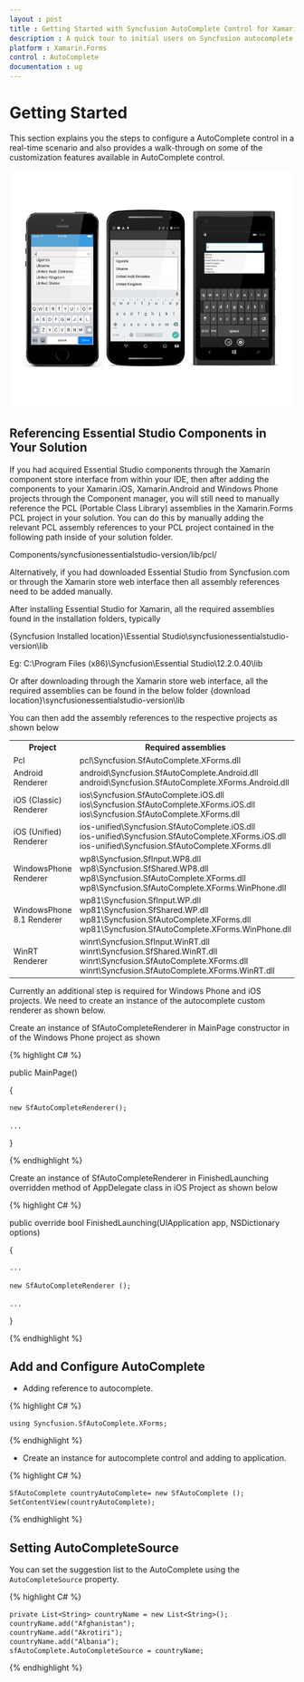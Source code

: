 ```yaml
---
layout : post
title : Getting Started with Syncfusion AutoComplete Control for Xamarin.Forms
description : A quick tour to initial users on Syncfusion autocomplete control for Xamarin.Forms platform
platform : Xamarin.Forms
control : AutoComplete
documentation : ug
---
```


# Getting Started

This section explains you the steps to configure a AutoComplete control in a real-time scenario and also provides a walk-through on some of the customization features available in AutoComplete control.

![](images/gettingstarted.png)

## Referencing Essential Studio Components in Your Solution	

If you had acquired Essential Studio components through the Xamarin component store interface from within your IDE, then after adding the components to your Xamarin.iOS, Xamarin.Android and Windows Phone projects through the Component manager, you will still need to manually reference the PCL (Portable Class Library) assemblies in the Xamarin.Forms PCL project in your solution. You can do this by manually adding the relevant PCL assembly references to your PCL project contained in the following path inside of your solution folder.

Components/syncfusionessentialstudio-version/lib/pcl/

Alternatively, if you had downloaded Essential Studio from Syncfusion.com or through the Xamarin store web interface then all assembly references need to be added manually.

After installing Essential Studio for Xamarin, all the required assemblies found in the installation folders, typically

{Syncfusion Installed location}\Essential Studio\syncfusionessentialstudio-version\lib

Eg: C:\Program Files (x86)\Syncfusion\Essential Studio\12.2.0.40\lib

Or after downloading through the Xamarin store web interface, all the required assemblies can be found in the below folder
{download location}\syncfusionessentialstudio-version\lib

You can then add the assembly references to the respective projects as shown below

<table>
<tr>
<th>Project</th>
<th>Required assemblies</th>
</tr>
<tr>
<td>Pcl</td>
<td>pcl\Syncfusion.SfAutoComplete.XForms.dll</td>
</tr>
<tr>
<td>Android Renderer</td>
<td>android\Syncfusion.SfAutoComplete.Android.dll<br/>android\Syncfusion.SfAutoComplete.XForms.Android.dll</td>
</tr>
<tr>
<td>iOS (Classic) Renderer</td>
<td>ios\Syncfusion.SfAutoComplete.iOS.dll<br/>ios\Syncfusion.SfAutoComplete.XForms.iOS.dll<br/>ios\Syncfusion.SfAutoComplete.XForms.dll</td>
</tr>
<tr>
<td>iOS (Unified)  Renderer</td>
<td>ios-unified\Syncfusion.SfAutoComplete.iOS.dll<br/>ios-unified\Syncfusion.SfAutoComplete.XForms.iOS.dll<br/>ios-unified\Syncfusion.SfAutoComplete.XForms.dll</td>
</tr>
<tr>
<td>WindowsPhone Renderer</td>
<td>wp8\Syncfusion.SfInput.WP8.dll<br/>wp8\Syncfusion.SfShared.WP8.dll<br/>wp8\Syncfusion.SfAutoComplete.XForms.dll<br/>wp8\Syncfusion.SfAutoComplete.XForms.WinPhone.dll</td>
</tr>
<tr>
<td>WindowsPhone 8.1 Renderer</td>
<td>wp81\Syncfusion.SfInput.WP.dll<br/>wp81\Syncfusion.SfShared.WP.dll<br/>wp81\Syncfusion.SfAutoComplete.XForms.dll<br/>wp81\Syncfusion.SfAutoComplete.XForms.WinPhone.dll</td>
</tr>
<tr>
<td>WinRT Renderer</td>
<td>winrt\Syncfusion.SfInput.WinRT.dll<br/>winrt\Syncfusion.SfShared.WinRT.dll<br/>winrt\Syncfusion.SfAutoComplete.XForms.dll<br/>winrt\Syncfusion.SfAutoComplete.XForms.WinRT.dll</td>
</tr>
</table>

Currently an additional step is required for Windows Phone and iOS projects. We need to create an instance of the autocomplete custom renderer as shown below. 

Create an instance of SfAutoCompleteRenderer in MainPage constructor in of the Windows Phone project as shown 

{% highlight C# %}

public MainPage()

{

    new SfAutoCompleteRenderer();

    ...    

}

{% endhighlight %}

Create an instance of SfAutoCompleteRenderer in FinishedLaunching overridden method of AppDelegate class in iOS Project as shown below

{% highlight C# %}

public override bool FinishedLaunching(UIApplication app, NSDictionary options)

{

    ...

    new SfAutoCompleteRenderer ();

    ...

}	

{% endhighlight %}


## Add and Configure AutoComplete

* Adding reference to autocomplete.

{% highlight C# %}

	using Syncfusion.SfAutoComplete.XForms;

{% endhighlight %}

* Create an instance for autocomplete control and adding to application.

{% highlight C# %}

	SfAutoComplete countryAutoComplete= new SfAutoComplete ();
	SetContentView(countryAutoComplete);

{% endhighlight %}

## Setting AutoCompleteSource

You can set the suggestion list to the AutoComplete using the `AutoCompleteSource` property.

{% highlight C# %}

	private List<String> countryName = new List<String>();
	countryName.add("Afghanistan");
	countryName.add("Akrotiri");
	countryName.add("Albania");
	sfAutoComplete.AutoCompleteSource = countryName;

{% endhighlight %}



